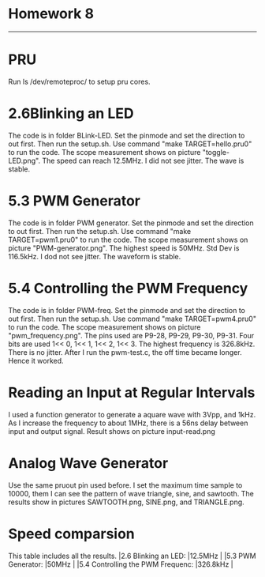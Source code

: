 # Homework 8
-------
# PRU
Run ls /dev/remoteproc/ to setup pru cores. 
# 2.6Blinking an LED
The code is in folder BLink-LED. Set the pinmode and set the direction to out first. Then run the setup.sh. Use command 
"make TARGET=hello.pru0" to run the code. The scope measurement shows on picture "toggle-LED.png". 
The speed can reach 12.5MHz. 
I did not see jitter. 
The wave is stable.
# 5.3 PWM Generator
The code is in folder PWM generator. Set the pinmode and set the direction to out first. Then run the setup.sh. Use command 
"make TARGET=pwm1.pru0" to run the code. The scope measurement shows on picture "PWM-generator.png". 
The highest speed is 50MHz. Std Dev is 116.5kHz.
I dod not see jitter. 
The waveform is stable.
# 5.4 Controlling the PWM Frequency
The code is in folder PWM-freq. Set the pinmode and set the direction to out first. Then run the setup.sh. Use command 
"make TARGET=pwm4.pru0" to run the code. The scope measurement shows on picture "pwm_frequency.png". 
The pins used are P9-28, P9-29, P9-30, P9-31. 
Four bits are used 1<< 0, 1<< 1, 1<< 2, 1<< 3.
The highest frequency is 326.8kHz. 
There is no jitter. 
After I run the pwm-test.c, the off time became longer. Hence it worked. 

# Reading an Input at Regular Intervals
I used a function generator to generate a aquare wave with 3Vpp, and 1kHz. As I increase the frequency to about 1MHz, there is
a 56ns delay between input and output signal. Result shows on picture input-read.png
# Analog Wave Generator
Use the same pruout pin used before. I set the maximum time sample to 10000, them I can see the pattern of wave triangle, sine, and 
sawtooth. The results show in pictures SAWTOOTH.png, SINE.png, and TRIANGLE.png. 
# Speed comparsion
This table includes all the results. 
|2.6 Blinking an LED: |12.5MHz |
|5.3 PWM Generator: |50MHz |
|5.4 Controlling the PWM Frequenc: |326.8kHz |
